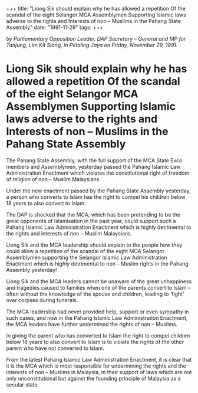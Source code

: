 +++ 
title: "Liong Sik should explain why he has allowed a repetition Of the scandal of the eight Selangor MCA Assemblymen Supporting Islamic laws adverse to the rights and Interests of non – Muslims in the Pahang State Assembly"
date: "1991-11-29"
tags:
+++

_by Parliamentary Opposition Leader, DAP Secretary – General and MP for Tanjung, Lim Kit Siang, in Petaling Jaya on Friday,  November 29, 1991:_

# Liong Sik should explain why he has allowed a repetition Of the scandal of the eight Selangor MCA Assemblymen Supporting Islamic laws adverse to the rights and Interests of non – Muslims in the Pahang State Assembly

The Pahang State Assembly, with the full support of the MCA State Exco members and Assemblymen, yesterday passed the Pahang Islamic Law Administration Enactment which violates the constitutional right of freedom of religion of non – Muslim Malaysians.</u>

Under the new enactment passed by the Pahang State Assembly yesterday, a person who converts to Islam has the right to compel his children below 18 years to also convert to Islam.

The DAP is shocked that the MCA, which has been pretending to be the great opponents of Islamisation in the past year, could support such a Pahang Islamic Law Administration Enactment which is highly detrimental to the rights and interests of non – Muslim Malaysians.

Liong Sik and the MCA leadership should explain to the people how they could allow a repetition of the scandal of the eight MCA Selangor Assemblymen supporting the Selangor Islamic Law Administration Enactment which is highly detrimental to non – Muslim rights in the Pahang Assembly yesterday!

Liong Sik and the MCA leaders cannot be unaware of the great unhappiness and tragedies caused to families when one of the parents convert to Islam – often without the knowledge of the spouse and children, leading to ‘fight’ over corpses during funerals.

The MCA leadership had never provided help, support or even sympathy in such cases, and now in the Pahang Islamic Law Administration Enactment, the MCA leaders have further undermined the rights of non – Muslims.

In giving the parent who has converted to Islam the right to compel children below 18 years to also convert to Islam is to violate the rights of the other parent who have not converted to Islam.

From the latest Pahang Islamic Law Administration Enactment, it is clear that it is the MCA which is most responsible for undermining the rights and the interests of non – Muslims in Malaysia, in their support of laws which are not only unconstitutional but against the founding principle of Malaysia as a secular state.
 
